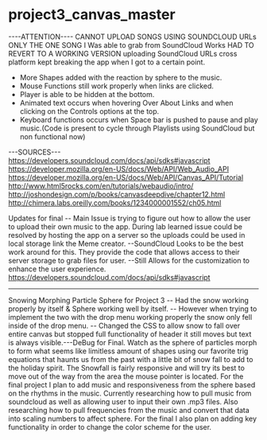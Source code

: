 # project3_canvas_master

----ATTENTION----
CANNOT UPLOAD SONGS USING SOUNDCLOUD URLs
ONLY THE ONE SONG I Was able to grab from SoundCloud Works
HAD TO REVERT TO A WORKING VERSION uploading SoundCloud URLs cross platform kept breaking the app when I got to a certain point. 
- More Shapes added with the reaction by sphere to the music.
- Mouse Functions still work properly when links are clicked. 
- Player is able to be hidden at the bottom.
- Animated text occurs when hovering Over About Links and when clicking on the Controls options at the top.
- Keyboard functions occurs when Space bar is pushed to pause and play music.(Code is present to cycle through Playlists using SoundCloud but non functional now)

---SOURCES---
https://developers.soundcloud.com/docs/api/sdks#javascript
https://developer.mozilla.org/en-US/docs/Web/API/Web_Audio_API
https://developer.mozilla.org/en-US/docs/Web/API/Canvas_API/Tutorial
http://www.html5rocks.com/en/tutorials/webaudio/intro/
http://joshondesign.com/p/books/canvasdeepdive/chapter12.html
http://chimera.labs.oreilly.com/books/1234000001552/ch05.html



Updates for final
-- Main Issue is trying to figure out how to allow the user to upload their own music to the app. During lab learned issue could be
	resolved by hosting the app on a server so the uploads could be used in local storage link the Meme creator.
	--SoundCloud Looks to be the best work around for this. They provide the code that allows access to their server storage to grab files for user.
		--Still Allows for the customization to enhance the user experience.
		https://developers.soundcloud.com/docs/api/sdks#javascript
		



______________________________________________
Snowing Morphing Particle Sphere for Project 3
-- Had the snow working properly by itself & Sphere working well by itself.
-- However when trying to implement the two with the drop menu working properly the snow only fell inside of the drop menu.
-- Changed the CSS to allow snow to fall over entire canvas but stopped full functionality of header it still moves but text is always visible.---DeBug for Final.
Watch as the sphere of particles morph to form what seems like limitless amount of shapes using our favorite trig 
equations that haunts us from the past with a little bit of snow fall to add to the holiday spirit. The Snowfall
is fairly responsive and will try its best to move out of the way from the area the mouse pointer is located. 
For the final project I plan to add music and responsiveness from the sphere based on the rhythms in the music.
Currently researching how to pull music from soundcloud as well as allowing user to input their own .mp3 files.
Also researching how to pull frequencies from the music and convert that data into scaling numbers to affect sphere.
For the final I also plan on adding key functionality in order to change the color scheme for the user.
